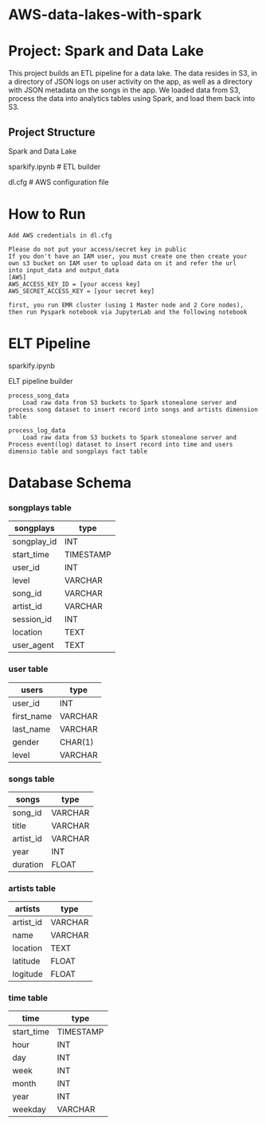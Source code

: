 # AWS-data-lakes-with-spark

# Project: Spark and Data Lake

This project builds an ETL pipeline for a data lake. The data resides in S3, in a directory of JSON logs on user activity on the app, as well as a directory with JSON metadata on the songs in the app. We loaded data from S3, process the data into analytics tables using Spark, and load them back into S3.

## Project Structure

Spark and Data Lake

sparkify.ipynb              # ETL builder

dl.cfg                      # AWS configuration file


# How to Run

    Add AWS credentials in dl.cfg

    Please do not put your access/secret key in public
    If you don't have an IAM user, you must create one then create your own s3 bucket on IAM user to upload data on it and refer the url 
    into input_data and output_data
    [AWS]
    AWS_ACCESS_KEY_ID = [your access key]
    AWS_SECRET_ACCESS_KEY = [your secret key]
    
    first, you run EMR cluster (using 1 Master node and 2 Core nodes), then run Pyspark notebook via JupyterLab and the following notebook


# ELT Pipeline
sparkify.ipynb

ELT pipeline builder

    process_song_data
        Load raw data from S3 buckets to Spark stonealone server and process song dataset to insert record into songs and artists dimension table

    process_log_data
        Load raw data from S3 buckets to Spark stonealone server and Process event(log) dataset to insert record into time and users dimensio table and songplays fact table

# Database Schema

### songplays table

|songplays| 	type|
|--------|----------|
|songplay_id |	INT|
|start_time |	TIMESTAMP|
|user_id 	|INT|
|level 	|VARCHAR|
|song_id 	|VARCHAR|
|artist_id |	VARCHAR|
|session_id 	|INT|
|location |	TEXT|
|user_agent |	TEXT|

### user table

|users |	type|
|---------|--------|
|user_id |	INT|
|first_name |	VARCHAR|
|last_name |	VARCHAR|
|gender |	CHAR(1)|
|level |	VARCHAR|

### songs table

|songs |	type|
|---------|--------|
|song_id |	VARCHAR|
|title |	VARCHAR|
|artist_id |	VARCHAR|
|year |	INT|
|duration |	FLOAT|

### artists table

|artists |	type|
|---------|--------|
|artist_id| 	VARCHAR|
|name |	VARCHAR|
|location |	TEXT|
|latitude |	FLOAT|
|logitude |	FLOAT|

### time table

|time |	type|
|---------|--------|
|start_time |	TIMESTAMP|
|hour 	|INT|
|day 	|INT|
|week 	|INT|
|month 	|INT|
|year 	|INT|
|weekday |	VARCHAR|

